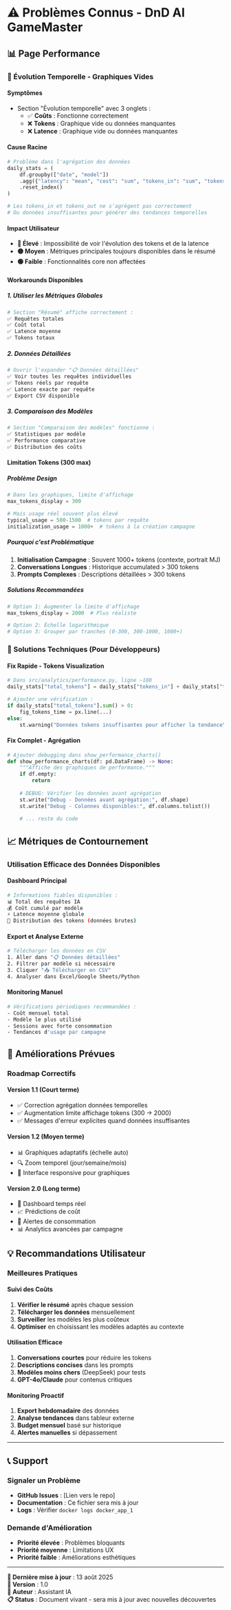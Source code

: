 # ⚠️ Problèmes Connus - DnD AI GameMaster

## 📊 Page Performance

### 🐛 Évolution Temporelle - Graphiques Vides

#### **Symptômes**
- Section "Évolution temporelle" avec 3 onglets :
  - ✅ **Coûts** : Fonctionne correctement
  - ❌ **Tokens** : Graphique vide ou données manquantes
  - ❌ **Latence** : Graphique vide ou données manquantes

#### **Cause Racine**
```python
# Problème dans l'agrégation des données
daily_stats = (
    df.groupby(["date", "model"])
    .agg({"latency": "mean", "cost": "sum", "tokens_in": "sum", "tokens_out": "sum"})
    .reset_index()
)

# Les tokens_in et tokens_out ne s'agrègent pas correctement
# Ou données insuffisantes pour générer des tendances temporelles
```

#### **Impact Utilisateur**
- **🔴 Élevé** : Impossibilité de voir l'évolution des tokens et de la latence
- **🟡 Moyen** : Métriques principales toujours disponibles dans le résumé
- **🟢 Faible** : Fonctionnalités core non affectées

#### **Workarounds Disponibles**

##### 1. Utiliser les Métriques Globales
```bash
# Section "Résumé" affiche correctement :
✅ Requêtes totales
✅ Coût total  
✅ Latence moyenne
✅ Tokens totaux
```

##### 2. Données Détaillées
```bash
# Ouvrir l'expander "📋 Données détaillées"
✅ Voir toutes les requêtes individuelles
✅ Tokens réels par requête
✅ Latence exacte par requête
✅ Export CSV disponible
```

##### 3. Comparaison des Modèles
```bash
# Section "Comparaison des modèles" fonctionne :
✅ Statistiques par modèle
✅ Performance comparative
✅ Distribution des coûts
```

#### **Limitation Tokens (300 max)**

##### **Problème Design**
```python
# Dans les graphiques, limite d'affichage
max_tokens_display = 300

# Mais usage réel souvent plus élevé
typical_usage = 500-1500  # tokens par requête
initialization_usage = 1000+  # tokens à la création campagne
```

##### **Pourquoi c'est Problématique**
1. **Initialisation Campagne** : Souvent 1000+ tokens (contexte, portrait MJ)
2. **Conversations Longues** : Historique accumulated > 300 tokens
3. **Prompts Complexes** : Descriptions détaillées > 300 tokens

##### **Solutions Recommandées**
```python
# Option 1: Augmenter la limite d'affichage
max_tokens_display = 2000  # Plus réaliste

# Option 2: Échelle logarithmique
# Option 3: Grouper par tranches (0-300, 300-1000, 1000+)
```

### 🔧 Solutions Techniques (Pour Développeurs)

#### **Fix Rapide - Tokens Visualization**
```python
# Dans src/analytics/performance.py, ligne ~180
daily_stats["total_tokens"] = daily_stats["tokens_in"] + daily_stats["tokens_out"]

# Ajouter une vérification :
if daily_stats["total_tokens"].sum() > 0:
    fig_tokens_time = px.line(...)
else:
    st.warning("Données tokens insuffisantes pour afficher la tendance")
```

#### **Fix Complet - Agrégation**
```python
# Ajouter debugging dans show_performance_charts()
def show_performance_charts(df: pd.DataFrame) -> None:
    """Affiche des graphiques de performance."""
    if df.empty:
        return
    
    # DEBUG: Vérifier les données avant agrégation
    st.write("Debug - Données avant agrégation:", df.shape)
    st.write("Debug - Colonnes disponibles:", df.columns.tolist())
    
    # ... reste du code
```

## 📈 Métriques de Contournement

### Utilisation Efficace des Données Disponibles

#### **Dashboard Principal**
```bash
# Informations fiables disponibles :
📊 Total des requêtes IA
💰 Coût cumulé par modèle  
⚡ Latence moyenne globale
🎯 Distribution des tokens (données brutes)
```

#### **Export et Analyse Externe**
```bash
# Télécharger les données en CSV
1. Aller dans "📋 Données détaillées"
2. Filtrer par modèle si nécessaire
3. Cliquer "📥 Télécharger en CSV"
4. Analyser dans Excel/Google Sheets/Python
```

#### **Monitoring Manuel**
```bash
# Vérifications périodiques recommandées :
- Coût mensuel total
- Modèle le plus utilisé
- Sessions avec forte consommation
- Tendances d'usage par campagne
```

## 🚀 Améliorations Prévues

### Roadmap Correctifs

#### **Version 1.1 (Court terme)**
- ✅ Correction agrégation données temporelles
- ✅ Augmentation limite affichage tokens (300 → 2000)
- ✅ Messages d'erreur explicites quand données insuffisantes

#### **Version 1.2 (Moyen terme)**  
- 📊 Graphiques adaptatifs (échelle auto)
- 🔍 Zoom temporel (jour/semaine/mois)
- 📱 Interface responsive pour graphiques

#### **Version 2.0 (Long terme)**
- 🎯 Dashboard temps réel
- 📈 Prédictions de coût
- 🔔 Alertes de consommation
- 📊 Analytics avancées par campagne

## 💡 Recommandations Utilisateur

### **Meilleures Pratiques**

#### **Suivi des Coûts**
1. **Vérifier le résumé** après chaque session
2. **Télécharger les données** mensuellement  
3. **Surveiller** les modèles les plus coûteux
4. **Optimiser** en choisissant les modèles adaptés au contexte

#### **Utilisation Efficace**
1. **Conversations courtes** pour réduire les tokens
2. **Descriptions concises** dans les prompts
3. **Modèles moins chers** (DeepSeek) pour tests
4. **GPT-4o/Claude** pour contenus critiques

#### **Monitoring Proactif**
1. **Export hebdomadaire** des données
2. **Analyse tendances** dans tableur externe
3. **Budget mensuel** basé sur historique
4. **Alertes manuelles** si dépassement

---

## 📞 Support

### **Signaler un Problème**
- **GitHub Issues** : [Lien vers le repo]
- **Documentation** : Ce fichier sera mis à jour
- **Logs** : Vérifier `docker logs docker_app_1`

### **Demande d'Amélioration**
- **Priorité élevée** : Problèmes bloquants
- **Priorité moyenne** : Limitations UX
- **Priorité faible** : Améliorations esthétiques

---

**📅 Dernière mise à jour** : 13 août 2025  
**🔄 Version** : 1.0  
**👤 Auteur** : Assistant IA  
**📋 Status** : Document vivant - sera mis à jour avec nouvelles découvertes
